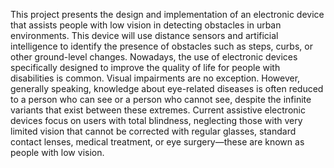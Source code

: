 This project presents the design and implementation of an electronic device that
assists people with low vision in detecting obstacles in urban environments. This
device will use distance sensors and artificial intelligence to identify the presence of
obstacles such as steps, curbs, or other ground-level changes.
Nowadays, the use of electronic devices specifically designed to improve the quality
of life for people with disabilities is common. Visual impairments are no exception.
However, generally speaking, knowledge about eye-related diseases is often
reduced to a person who can see or a person who cannot see, despite the infinite
variants that exist between these extremes. Current assistive electronic devices focus
on users with total blindness, neglecting those with very limited vision that cannot
be corrected with regular glasses, standard contact lenses, medical treatment, or eye
surgery—these are known as people with low vision.
